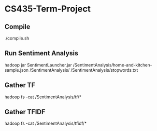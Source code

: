 # CS435-Term-Project

## Compile
./compile.sh

## Run Sentiment Analysis
hadoop jar SentimentLauncher.jar /SentimentAnalysis/home-and-kitchen-sample.json /SentimentAnalysis/ /SentimentAnalysis/stopwords.txt

## Gather TF
hadoop fs -cat /SentimentAnalysis/tf/*

## Gather TFIDF
hadoop fs -cat /SentimentAnalysis/tfidf/*
